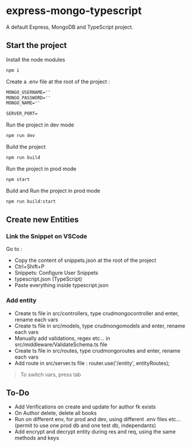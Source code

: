 # express-mongo-typescript

A default Express, MongoDB and TypeScript project.

## Start the project

Install the node modules

```txt
npm i
```

Create a .env file at the root of the project :

```txt
MONGO_USERNAME=''
MONGO_PASSWORD=''
MONGO_NAME=''

SERVER_PORT=
```

Run the project in dev mode

```txt
npm run dev
```

Build the project

```txt
npm run build
```

Run the project in prod mode

```txt
npm start
```

Build and Run the project in prod mode

```txt
npm run build:start
```

## Create new Entities

### Link the Snippet on VSCode

Go to :

-   Copy the content of snippets.json at the root of the project
-   Ctrl+Shift+P
-   Snippets: Configure User Snippets
-   typescript.json (TypeScript)
-   Paste everything inside typescript.json

### Add entity

-   Create ts file in src/controllers, type crudmongocontroller and enter, rename each vars
-   Create ts file in src/models, type crudmongomodels and enter, rename each vars
-   Manually add validations, regex etc... in src/middleware/ValidateSchema.ts file
-   Create ts file in src/routes, type crudmongoroutes and enter, rename each vars
-   Add route in src/server.ts file : router.use('/entity', entityRoutes);

> To switch vars, press tab

## To-Do

-   Add Verifications on create and update for author fk exists
-   On Author delete, delete all books
-   Run on different env, for prod and dev, using different .env files etc... (permit to use one prod db and one test db, independants)
-   Add encrypt and decrypt entity during res and req, using the same methods and keys

